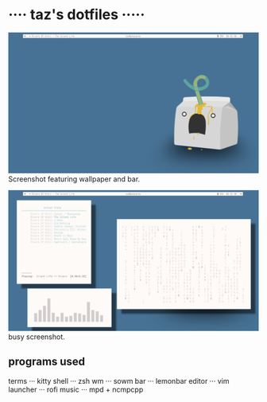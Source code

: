 # ···· taz's dotfiles ·····

![blank_screenshot](images/blank_screenshot.png)
Screenshot featuring wallpaper and bar.

![busy_screenshot](images/busy_screenshot.png)
busy screenshot.

## programs used


terms    ··· kitty 
shell    ··· zsh
wm       ··· sowm
bar      ··· lemonbar
editor   ··· vim
launcher ··· rofi
music    ··· mpd + ncmpcpp 
